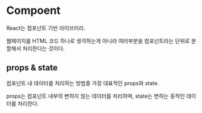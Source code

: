 # Compoent

React는 컴포넌트 기반 라이브러리.

웹페이지를 HTML 코드 하나로 생각하는게 아니라 여러부분을 컴포넌트라는 단위로 분할해서 처리한다는 것이다.

## props & state

컴포넌트 내 데이터를 처리하는 방법중 가장 대표적인 props와 state.

props는 컴포넌트 내부의 변하지 않는 데이터를 처리하며, state는 변하는 동적인 데이터를 처리한다.
